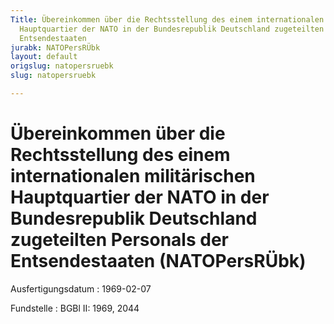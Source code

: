 ```yaml
---
Title: Übereinkommen über die Rechtsstellung des einem internationalen militärischen
  Hauptquartier der NATO in der Bundesrepublik Deutschland zugeteilten Personals der
  Entsendestaaten
jurabk: NATOPersRÜbk
layout: default
origslug: natopersruebk
slug: natopersruebk

---
```


# Übereinkommen über die Rechtsstellung des einem internationalen militärischen Hauptquartier der NATO in der Bundesrepublik Deutschland zugeteilten Personals der Entsendestaaten (NATOPersRÜbk)

Ausfertigungsdatum
:   1969-02-07

Fundstelle
:   BGBl II: 1969, 2044

